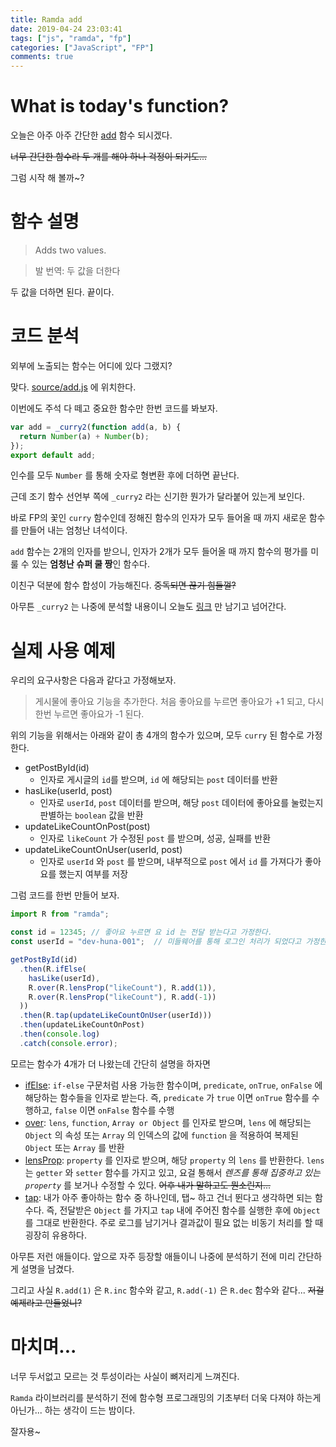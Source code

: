 ```yaml
---
title: Ramda add
date: 2019-04-24 23:03:41
tags: ["js", "ramda", "fp"]
categories: ["JavaScript", "FP"]
comments: true
---
```


# What is today's function?

오늘은 아주 아주 간단한 [add](https://ramdajs.com/docs/#add) 함수 되시겠다. 

~~너무 간단한 함수라 두 개를 해야 하나 걱정이 되기도...~~

그럼 시작 해 볼까~?

# 함수 설명

> Adds two values.

> 발 번역: 두 값을 더한다

두 값을 더하면 된다. 끝이다.

# 코드 분석

외부에 노출되는 함수는 어디에 있다 그랬지?

맞다. [source/add.js](https://github.com/ramda/ramda/blob/v0.26.1/source/add.js) 에 위치한다.

이번에도 주석 다 떼고 중요한 함수만 한번 코드를 봐보자.

```javascript
var add = _curry2(function add(a, b) {
  return Number(a) + Number(b);
});
export default add;
```

인수를 모두 `Number` 를 통해 숫자로 형변환 후에 더하면 끝난다.

근데 조기 함수 선언부 쪽에 `_curry2` 라는 신기한 뭔가가 달라붙어 있는게 보인다.

바로 FP의 꽃인 `curry` 함수인데 정해진 함수의 인자가 모두 들어올 때 까지 새로운 함수를 만들어 내는 엄청난 녀석이다. 

`add` 함수는 2개의 인자를 받으니, 인자가 2개가 모두 들어올 때 까지 함수의 평가를 미룰 수 있는 **엄청난 슈퍼 쿨 짱**인 함수다.

이친구 덕분에 함수 합성이 가능해진다. ~~중독되면 끊기 힘들껄?~~

아무튼 `_curry2` 는 나중에 분석할 내용이니 오늘도 [링크](https://github.com/ramda/ramda/blob/v0.26.1/source/internal/_curry2.js) 만 남기고 넘어간다.

# 실제 사용 예제

우리의 요구사항은 다음과 같다고 가정해보자.

> 게시물에 좋아요 기능을 추가한다. 처음 좋아요를 누르면 좋아요가 +1 되고, 다시 한번 누르면 좋아요가 -1 된다.

위의 기능을 위해서는 아래와 같이 총 4개의 함수가 있으며, 모두 `curry` 된 함수로 가정한다.

* getPostById(id)
  * 인자로 게시글의 `id`를 받으며, `id` 에 해당되는 `post` 데이터를 반환
* hasLike(userId, post)
  * 인자로 `userId`, `post` 데이터를 받으며, 해당 `post` 데이터에 좋아요를 눌렀는지 판별하는 `boolean` 값을 반환
* updateLikeCountOnPost(post)
  * 인자로 `likeCount` 가 수정된 `post` 를 받으며, 성공, 실패를 반환
* updateLikeCountOnUser(userId, post)
  * 인자로 `userId` 와 `post` 를 받으며, 내부적으로 `post` 에서 `id` 를 가져다가 좋아요를 했는지 여부를 저장

그럼 코드를 한번 만들어 보자.

```javascript
import R from "ramda";

const id = 12345; // 좋아요 누르면 요 id 는 전달 받는다고 가정한다.
const userId = "dev-huna-001";  // 미들웨어를 통해 로그인 처리가 되었다고 가정한다.

getPostById(id)
  .then(R.ifElse(
    hasLike(userId),
    R.over(R.lensProp("likeCount"), R.add(1)),
    R.over(R.lensProp("likeCount"), R.add(-1))
  ))
  .then(R.tap(updateLikeCountOnUser(userId)))
  .then(updateLikeCountOnPost)
  .then(console.log)
  .catch(console.error);
```

모르는 함수가 4개가 더 나왔는데 간단히 설명을 하자면

* [ifElse](https://ramdajs.com/docs/#ifElse): `if-else` 구문처럼 사용 가능한 함수이며, `predicate`, `onTrue`, `onFalse` 에 해당하는 함수들을 인자로 받는다. 즉, `predicate` 가 `true` 이면 `onTrue` 함수를 수행하고, `false` 이면 `onFalse` 함수를 수행
* [over](https://ramdajs.com/docs/#over): `lens`, `function`, `Array or Object` 를 인자로 받으며, `lens` 에 해당되는 `Object` 의 속성 또는 `Array` 의 인덱스의 값에 `function` 을 적용하여 복제된 `Object` 또는 `Array` 를 반환
* [lensProp](https://ramdajs.com/docs/#lensProp): `property` 를 인자로 받으며, 해당 `property` 의 `lens` 를 반환한다. `lens` 는 `getter` 와 `setter` 함수를 가지고 있고, 요걸 통해서 _렌즈를 통해 집중하고 있는 `property`_ 를 보거나 수정할 수 있다. ~~어후 내가 말하고도 뭔소린지...~~
* [tap](https://ramdajs.com/docs/#tap): 내가 아주 좋아하는 함수 중 하나인데, 탭~ 하고 건너 뛴다고 생각하면 되는 함수다. 즉, 전달받은 `Object` 를 가지고 `tap` 내에 주어진 함수를 실행한 후에 `Object` 를 그대로 반환한다. 주로 로그를 남기거나 결과값이 필요 없는 비동기 처리를 할 때 굉장히 유용하다.

아무튼 저런 애들이다. 앞으로 자주 등장할 애들이니 나중에 분석하기 전에 미리 간단하게 설명을 남겼다.

그리고 사실 `R.add(1)` 은 `R.inc` 함수와 같고, `R.add(-1)` 은 `R.dec` 함수와 같다... ~~저걸 예제라고 만들었니?~~

# 마치며...

너무 두서없고 모르는 것 투성이라는 사실이 뼈저리게 느껴진다.

`Ramda` 라이브러리를 분석하기 전에 함수형 프로그래밍의 기초부터 더욱 다져야 하는게 아닌가... 하는 생각이 드는 밤이다.

잘자용~